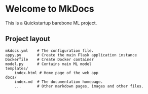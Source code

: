 # Welcome to MkDocs

This is a Quickstartup barebone ML project.

## Project layout

    mkdocs.yml    # The configuration file.
    appy.py       # Create the main Flask application instance
    Dockerfile    # Create Docker container
    model.py      # Contains main ML model
    templates/
        index.html # Home page of the web app
    docs/
        index.md  # The documentation homepage.
        ...       # Other markdown pages, images and other files.

